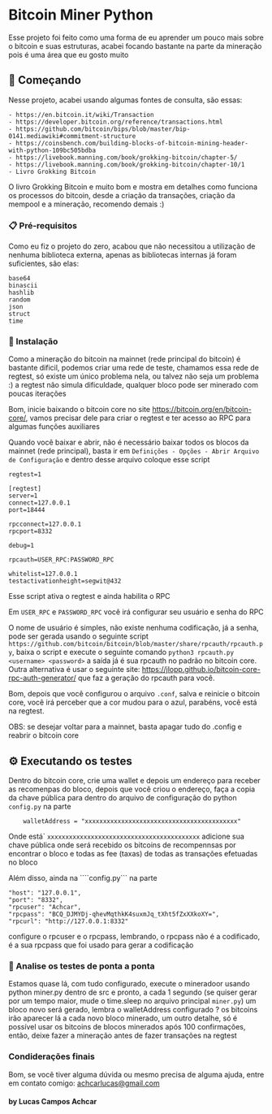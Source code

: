 # Bitcoin Miner Python 

Esse projeto foi feito como uma forma de eu aprender um pouco mais sobre o bitcoin e suas estruturas, acabei focando bastante na parte da mineração 
pois é uma área que eu gosto muito

## 🚀 Começando

Nesse projeto, acabei usando algumas fontes de consulta, são essas:

```
- https://en.bitcoin.it/wiki/Transaction
- https://developer.bitcoin.org/reference/transactions.html
- https://github.com/bitcoin/bips/blob/master/bip-0141.mediawiki#commitment-structure
- https://coinsbench.com/building-blocks-of-bitcoin-mining-header-with-python-109bc505bdba
- https://livebook.manning.com/book/grokking-bitcoin/chapter-5/
- https://livebook.manning.com/book/grokking-bitcoin/chapter-10/1
- Livro Grokking Bitcoin
```

O livro Grokking Bitcoin e muito bom e mostra em detalhes como funciona os processos do bitcoin, desde a criação da transações, criação da mempool e a mineração, recomendo demais :)

### 📋 Pré-requisitos

Como eu fiz o projeto do zero, acabou que não necessitou a utilização de nenhuma biblioteca externa, apenas as bibliotecas internas
já foram suficientes, são elas:

```
base64
binascii
hashlib
random
json
struct
time
```

### 🔧 Instalação

Como a mineração do bitcoin na mainnet (rede principal do bitcoin) é bastante dificil, podemos
criar uma rede de teste, chamamos essa rede de regtest, só existe um único problema nela, ou talvez não seja
um problema :) a regtest não simula dificuldade, qualquer bloco pode ser minerado com poucas iterações

Bom, inicie baixando o bitcoin core no site https://bitcoin.org/en/bitcoin-core/, vamos precisar dele
para criar o regtest e ter acesso ao RPC para algumas funções auxiliares

Quando você baixar e abrir, não é necessário baixar todos os blocos da mainnet (rede principal),
basta ir em ```Definições - Opções - Abrir Arquivo de Configuração``` e dentro desse arquivo
coloque esse script

```
regtest=1

[regtest]
server=1
connect=127.0.0.1
port=18444

rpcconnect=127.0.0.1
rpcport=8332

debug=1

rpcauth=USER_RPC:PASSWORD_RPC

whitelist=127.0.0.1
testactivationheight=segwit@432
```

Esse script ativa o regtest e ainda habilita o RPC

Em ```USER_RPC``` e ```PASSWORD_RPC``` você irá configurar seu usuário e senha do RPC

O nome de usuário é simples, não existe nenhuma codificação, já a senha, pode ser gerada usando o seguinte script ```https://github.com/bitcoin/bitcoin/blob/master/share/rpcauth/rpcauth.py```,
baixa o script e execute o seguinte comando ```python3 rpcauth.py <username> <password>``` a saída já é sua rpcauth no padrão no bitcoin core.
Outra alternativa é usar o seguinte site: https://jlopp.github.io/bitcoin-core-rpc-auth-generator/ que faz a geração do rpcauth para você.

Bom, depois que você configurou o arquivo ```.conf```, salva e reinicie o bitcoin core, você irá perceber que a cor mudou para o azul, parabéns, você está na regtest.

OBS: se desejar voltar para a mainnet, basta apagar tudo do .config e reabrir o bitcoin core

## ⚙️ Executando os testes

Dentro do bitcoin core, crie uma wallet e depois um endereço para receber as recomenpas do bloco, depois que você criou o endereço, faça a copia da chave pública para dentro do arquivo de configuração do python ```config.py``` na parte

```
    walletAddress = "xxxxxxxxxxxxxxxxxxxxxxxxxxxxxxxxxxxxxxxxxx" 
```

Onde está` ```xxxxxxxxxxxxxxxxxxxxxxxxxxxxxxxxxxxxxxxxxx``` adicione sua chave pública onde será recebido os bitcoins de recompennsas por encontrar o bloco e todas as fee (taxas) de todas as transações efetuadas no bloco

Além disso, ainda na ````config.py``` na parte

```` 
"host": "127.0.0.1",
"port": "8332",
"rpcuser": "Achcar",
"rpcpass": "BCQ_DJMYDj-qhevMqthkK4suxmJq_tXht5fZxXXkoXY=",
"rpcurl": "http://127.0.0.1:8332"
````

configure o rpcuser e o rpcpass, lembrando, o rpcpass não é a codificado, é a sua rpcpass que foi usado para gerar a codificação

### 🔩 Analise os testes de ponta a ponta

Estamos quase lá, com tudo configurado, execute o mineradoor usando python miner.py dentro de src e pronto, a cada 1 segundo (se quiser gerar por um tempo maior, mude o time.sleep no arquivo principal ```miner.py```) um bloco novo será gerado, lembra o walletAddress configurado ? os bitcoins irão aparecer lá a cada novo bloco minerado, um outro detalhe, só é possível usar os bitcoins de blocos minerados após 100 confirmações, então, deixe fazer a mineração antes de fazer transações na regtest

### Condiderações finais

Bom, se você tiver alguma dúvida ou mesmo precisa de alguma ajuda, entre em contato comigo: achcarlucas@gmail.com

#### by Lucas Campos Achcar
